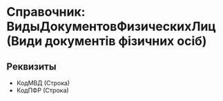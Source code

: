 ﻿# Справочник: ВидыДокументовФизическихЛиц (Види документів фізичних осіб)

## Реквизиты

- КодМВД (Строка)
- КодПФР (Строка)

